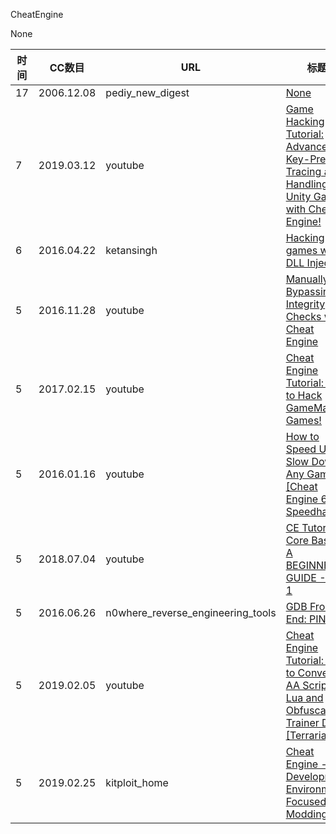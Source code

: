 CheatEngine

None

| 时间 | CC数目 | URL | 标题 |
| ---- | ----- | --- | --- |
| 17 | 2006.12.08 | pediy_new_digest | [None](https://bbs.pediy.com/thread-36088.htm) |
| 7 | 2019.03.12 | youtube | [Game Hacking Tutorial: Advanced Key-Press Tracing and Handling in Unity Games with Cheat Engine!](https://www.youtube.com/watch?v=KTFmk3EiV-Q) |
| 6 | 2016.04.22 | ketansingh | [Hacking games with DLL Injection](https://ketansingh.net/hacking-games-with-dll-injection/) |
| 5 | 2016.11.28 | youtube | [Manually Bypassing Integrity Checks with Cheat Engine](https://www.youtube.com/watch?v=ajIIlNQ5nSU) |
| 5 | 2017.02.15 | youtube | [Cheat Engine Tutorial: How to Hack GameMaker Games!](https://www.youtube.com/watch?v=5fJFSOPGZyQ) |
| 5 | 2016.01.16 | youtube | [How to Speed Up / Slow Down Any Game! [Cheat Engine 6.5 - Speedhack]](https://www.youtube.com/watch?v=jEDPgrz1Gl8) |
| 5 | 2018.07.04 | youtube | [CE Tutorial Core Basics A BEGINNERS GUIDE - Part 1](https://www.youtube.com/watch?v=z_5n6vlVvRU) |
| 5 | 2016.06.26 | n0where_reverse_engineering_tools | [GDB Front End: PINCE](https://n0where.net/gdb-front-end-pince) |
| 5 | 2019.02.05 | youtube | [Cheat Engine Tutorial: How to Convert AA Scripts to Lua and Obfuscate Trainer Data! [Terraria]](https://www.youtube.com/watch?v=eEg3q2qocwQ) |
| 5 | 2019.02.25 | kitploit_home | [Cheat Engine - A Development Environment Focused On Modding](https://www.kitploit.com/2019/02/cheat-engine-development-environment.html) |
